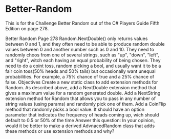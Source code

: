 # Better-Random
This is for the Challenge Better Random out of the C# Players Guide Fifth Edition on page 278.

Better Random Page 278
Random.NextDouble() only returns values between 0 and 1, and they often need to be able to produce random double values between 0 and another number such as 0 and 10.
They need to randomly choos from one of several strings, such as "up", "down", "left", and "right", witch each having an equal probability of being chosen.
They need to do a coint toss, random picking a bool, and usually want it to be a fair coin toss(50% heads and 50% tails) but occasionally want unequal probabilities.
For example, a 75% chance of true and a 25% chance of false.
Objectives
Create a new static class to add extension methods for Random.
As described above, add a NextDouble extension method that gives a maximum value for a random generated double.
Add a NextString extension method for Random that allows you to pass in any number of string values (using params) and randomly pick one of them.
Add a CoinFlip method that randomly picks a bool value. It should have an option parameter that indicates the frequency of heads coming up,
wich should default to 0.5 or 50% of the time
Answer this question: In your opinion, would it be better to make a derived AdvnacedRandom class that adds these methods or use extension methods and why?